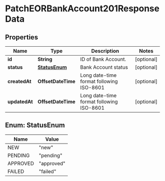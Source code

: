 

# PatchEORBankAccount201ResponseData


## Properties

| Name | Type | Description | Notes |
|------------ | ------------- | ------------- | -------------|
|**id** | **String** | ID of Bank Account. |  [optional] |
|**status** | [**StatusEnum**](#StatusEnum) | Bank Account status |  [optional] |
|**createdAt** | **OffsetDateTime** | Long date-time format following ISO-8601 |  [optional] |
|**updatedAt** | **OffsetDateTime** | Long date-time format following ISO-8601 |  [optional] |



## Enum: StatusEnum

| Name | Value |
|---- | -----|
| NEW | &quot;new&quot; |
| PENDING | &quot;pending&quot; |
| APPROVED | &quot;approved&quot; |
| FAILED | &quot;failed&quot; |



